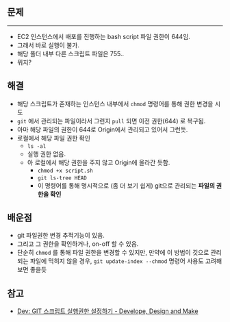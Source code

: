 ## 문제
---

- EC2 인스턴스에서 배포를 진행하는 bash script 파일 권한이 644임.
- 그래서 바로 실행이 불가.
- 해당 폴더 내부 다른 스크립트 파일은 755..
- 뭐지?
## 해결
- 해당 스크립트가 존재하는 인스턴스 내부에서 `chmod` 명령어를 통해 권한 변경을 시도
- `git` 에서 관리되는 파일이라서 그런지 `pull` 되면 이전 권한(644) 로 복구됨.
- 아마 해당 파일의 권한이 644로 Origin에서 관리되고 있어서 그런듯.
- 로컬에서 해당 파일 권한 확인
	- `ls -al`
	- 실행 권한 없음.
	- 아 로컬에서 해당 권한을 주지 않고 Origin에 올라간 듯함.
		- `chmod +x script.sh`
		- `git ls-tree HEAD`
		- 이 명령어를 통해 명시적으로 (좀 더 보기 쉽게) git으로 관리되는 **파일의 권한을 확인**
## 배운점

-  git 파일권한 변경 추적기능이 있음.       
- 그리고 그 권한을 확인하거나, on-off 할 수 있음.
- 단순히 `chmod` 를 통해 파일 권한을 변경할 수 있지만, 만약에 이 방법이 깃으로 관리되는 파일에 먹히지 않을 경우, `git update-index --chmod` 명령어 사용도 고려해보면 좋을듯

## 참고
- [Dev: GIT 스크립트 실행권한 설정하기 - Develope, Design and Make](https://nounique.github.io/development/git-execution-permission/)
